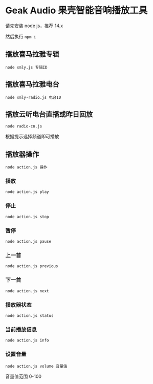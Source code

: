# Geak Audio 果壳智能音响播放工具

请先安装 node js，推荐 14.x

然后执行 `npm i`

## 播放喜马拉雅专辑

`node xmly.js 专辑ID`

## 播放喜马拉雅电台

`node xmly-radio.js 电台ID`

## 播放云听电台直播或昨日回放

`node radio-cn.js`

根据提示选择频道即可播放

## 播放器操作

`node action.js 操作`

### 播放

`node action.js play`

### 停止

`node action.js stop`

### 暂停

`node action.js pause`

### 上一首

`node action.js previous`

### 下一首

`node action.js next`

### 播放器状态

`node action.js status`

### 当前播放信息

`node action.js info`

### 设置音量

`node action.js volume 音量值`

音量值范围 0-100

